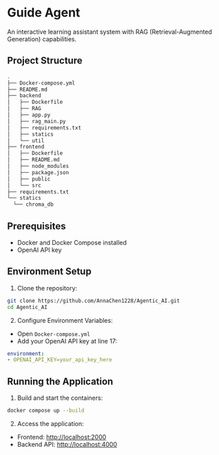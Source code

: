 # Guide Agent

An interactive learning assistant system with RAG (Retrieval-Augmented Generation) capabilities.

## Project Structure
```bash
.
├── Docker-compose.yml
├── README.md
├── backend
│   ├── Dockerfile
│   ├── RAG
│   ├── app.py
│   ├── rag_main.py
│   ├── requirements.txt
│   ├── statics
│   └── util
├── frontend
│   ├── Dockerfile
│   ├── README.md
│   ├── node_modules
│   ├── package.json
│   ├── public
│   └── src
├── requirements.txt
└── statics
  └── chroma_db
```

## Prerequisites
- Docker and Docker Compose installed
- OpenAI API key

## Environment Setup

1. Clone the repository:
```bash
git clone https://github.com/AnnaChen1228/Agentic_AI.git
cd Agentic_AI
```

2. Configure Environment Variables:
 - Open `Docker-compose.yml`
 - Add your OpenAI API key at line 17:
```yaml
environment:
- OPENAI_API_KEY=your_api_key_here
```

## Running the Application

1. Build and start the containers:
```bash
docker compose up --build
```

2. Access the application:
 - Frontend: [http://localhost:2000](http://localhost:2000)
 - Backend API: [http://localhost:4000](http://localhost:4000)